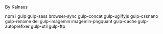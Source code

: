 By Kalnaus

npm i gulp gulp-sass browser-sync gulp-concat gulp-uglifyjs gulp-cssnano gulp-rename del gulp-imagemin imagemin-pngquant gulp-cache gulp-autoprefixer gulp-util gulp-ftp
